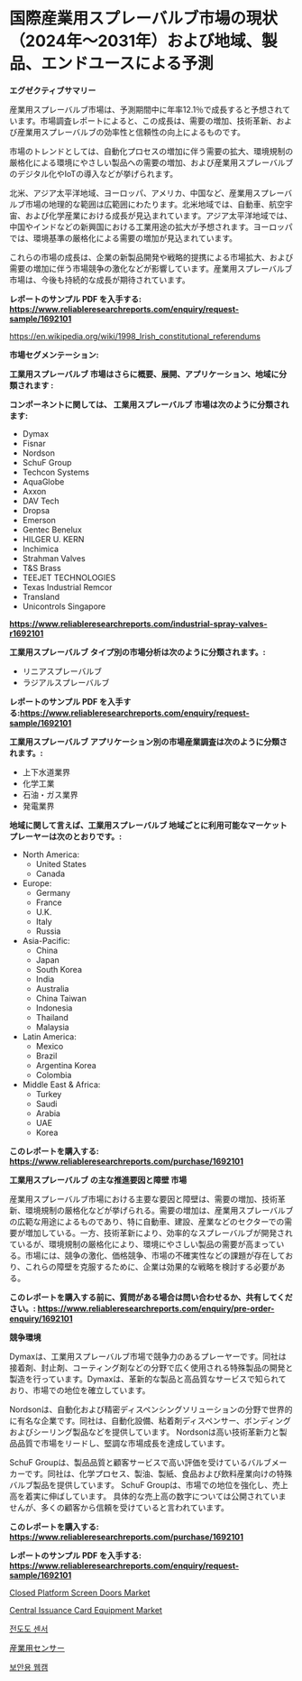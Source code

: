 <p><h1>国際産業用スプレーバルブ市場の現状（2024年〜2031年）および地域、製品、エンドユースによる予測</h1></p><p><strong>エグゼクティブサマリー</strong></p>
<p><p>産業用スプレーバルブ市場は、予測期間中に年率12.1％で成長すると予想されています。市場調査レポートによると、この成長は、需要の増加、技術革新、および産業用スプレーバルブの効率性と信頼性の向上によるものです。</p><p>市場のトレンドとしては、自動化プロセスの増加に伴う需要の拡大、環境規制の厳格化による環境にやさしい製品への需要の増加、および産業用スプレーバルブのデジタル化やIoTの導入などが挙げられます。</p><p>北米、アジア太平洋地域、ヨーロッパ、アメリカ、中国など、産業用スプレーバルブ市場の地理的な範囲は広範囲にわたります。北米地域では、自動車、航空宇宙、および化学産業における成長が見込まれています。アジア太平洋地域では、中国やインドなどの新興国における工業用途の拡大が予想されます。ヨーロッパでは、環境基準の厳格化による需要の増加が見込まれています。</p><p>これらの市場の成長は、企業の新製品開発や戦略的提携による市場拡大、および需要の増加に伴う市場競争の激化などが影響しています。産業用スプレーバルブ市場は、今後も持続的な成長が期待されています。</p></p>
<p><strong>レポートのサンプル PDF を入手する: <a href="https://www.reliableresearchreports.com/enquiry/request-sample/1692101">https://www.reliableresearchreports.com/enquiry/request-sample/1692101</a></strong></p>
<p><a href="https://en.wikipedia.org/wiki/1998_Irish_constitutional_referendums">https://en.wikipedia.org/wiki/1998_Irish_constitutional_referendums</a></p>
<p><strong>市場セグメンテーション:</strong></p>
<p><strong> 工業用スプレーバルブ 市場はさらに概要、展開、アプリケーション、地域に分類されます :</strong></p>
<p><strong>コンポーネントに関しては、 工業用スプレーバルブ 市場は次のように分類されます:</strong></p>
<p><ul><li>Dymax</li><li>Fisnar</li><li>Nordson</li><li>SchuF Group</li><li>Techcon Systems</li><li>AquaGlobe</li><li>Axxon</li><li>DAV Tech</li><li>Dropsa</li><li>Emerson</li><li>Gentec Benelux</li><li>HILGER U. KERN</li><li>Inchimica</li><li>Strahman Valves</li><li>T&S Brass</li><li>TEEJET TECHNOLOGIES</li><li>Texas Industrial Remcor</li><li>Transland</li><li>Unicontrols Singapore</li></ul></p>
<p><strong><a href="https://www.reliableresearchreports.com/industrial-spray-valves-r1692101">https://www.reliableresearchreports.com/industrial-spray-valves-r1692101</a></strong></p>
<p><strong> 工業用スプレーバルブ タイプ別の市場分析は次のように分類されます。:</strong></p>
<p><ul><li>リニアスプレーバルブ</li><li>ラジアルスプレーバルブ</li></ul></p>
<p><strong>レポートのサンプル PDF を入手する:<a href="https://www.reliableresearchreports.com/enquiry/request-sample/1692101">https://www.reliableresearchreports.com/enquiry/request-sample/1692101</a></strong></p>
<p><strong> 工業用スプレーバルブ アプリケーション別の市場産業調査は次のように分類されます。:</strong></p>
<p><ul><li>上下水道業界</li><li>化学工業</li><li>石油・ガス業界</li><li>発電業界</li></ul></p>
<p><strong>地域に関して言えば、工業用スプレーバルブ 地域ごとに利用可能なマーケットプレーヤーは次のとおりです。:</strong></p>
<p><ul>
    <li>
        North America:
        <ul>
            <li>United States</li>
            <li>Canada</li>
        </ul>
    </li>
    <li>
        Europe:
        <ul>
            <li>Germany</li>
            <li>France</li>
            <li>U.K.</li>
            <li>Italy</li>
            <li>Russia</li>
        </ul>
    </li>
    <li>
        Asia-Pacific:
        <ul>
            <li>China</li>
            <li>Japan</li>
            <li>South Korea</li>
            <li>India</li>
            <li>Australia</li>
            <li>China Taiwan</li>
            <li>Indonesia</li>
            <li>Thailand</li>
            <li>Malaysia</li>
        </ul>
    </li>
    <li>
        Latin America:
        <ul>
            <li>Mexico</li>
            <li>Brazil</li>
            <li>Argentina Korea</li>
            <li>Colombia</li>
        </ul>
    </li>
    <li>
        Middle East & Africa:
        <ul>
            <li>Turkey</li>
            <li>Saudi</li>
            <li>Arabia</li>
            <li>UAE</li>
            <li>Korea</li>
        </ul>
    </li>
    </ul></p>
<p><strong>このレポートを購入する: <a href="https://www.reliableresearchreports.com/purchase/1692101">https://www.reliableresearchreports.com/purchase/1692101</a></strong></p>
<p><strong>工業用スプレーバルブ の主な推進要因と障壁 市場</strong></p>
<p><p>産業用スプレーバルブ市場における主要な要因と障壁は、需要の増加、技術革新、環境規制の厳格化などが挙げられる。需要の増加は、産業用スプレーバルブの広範な用途によるものであり、特に自動車、建設、産業などのセクターでの需要が増加している。一方、技術革新により、効率的なスプレーバルブが開発されているが、環境規制の厳格化により、環境にやさしい製品の需要が高まっている。市場には、競争の激化、価格競争、市場の不確実性などの課題が存在しており、これらの障壁を克服するために、企業は効果的な戦略を検討する必要がある。</p></p>
<p><strong>このレポートを購入する前に、質問がある場合は問い合わせるか、共有してください。: <a href="https://www.reliableresearchreports.com/enquiry/pre-order-enquiry/1692101">https://www.reliableresearchreports.com/enquiry/pre-order-enquiry/1692101</a></strong></p>
<p><strong>競争環境</strong></p>
<p><p>Dymaxは、工業用スプレーバルブ市場で競争力のあるプレーヤーです。同社は接着剤、封止剤、コーティング剤などの分野で広く使用される特殊製品の開発と製造を行っています。Dymaxは、革新的な製品と高品質なサービスで知られており、市場での地位を確立しています。</p><p>Nordsonは、自動化および精密ディスペンシングソリューションの分野で世界的に有名な企業です。同社は、自動化設備、粘着剤ディスペンサー、ボンディングおよびシーリング製品などを提供しています。 Nordsonは高い技術革新力と製品品質で市場をリードし、堅調な市場成長を達成しています。</p><p>SchuF Groupは、製品品質と顧客サービスで高い評価を受けているバルブメーカーです。同社は、化学プロセス、製油、製紙、食品および飲料産業向けの特殊バルブ製品を提供しています。 SchuF Groupは、市場での地位を強化し、売上高を着実に伸ばしています。 具体的な売上高の数字については公開されていませんが、多くの顧客から信頼を受けていると言われています。</p></p>
<p><strong>このレポートを購入する: <a href="https://www.reliableresearchreports.com/purchase/1692101">https://www.reliableresearchreports.com/purchase/1692101</a></strong></p>
<p><strong>レポートのサンプル PDF を入手する: <a href="https://www.reliableresearchreports.com/enquiry/request-sample/1692101">https://www.reliableresearchreports.com/enquiry/request-sample/1692101</a></strong><strong></strong></p>
<p><p><a href="https://issuu.com/reportprime-2/docs/closed-platform-screen-doors-market-size-2030.pptx">Closed Platform Screen Doors Market</a></p><p><a href="https://issuu.com/reportprime-2/docs/central-issuance-card-equipment-market-size-2030.p">Central Issuance Card Equipment Market</a></p><p><a href="https://github.com/KellyLyncyh543964/Market-Research-Report-List-3/blob/main/211565865305.md">전도도 센서</a></p><p><a href="https://github.com/roulaayoub-saad/Market-Research-Report-List-3/blob/main/807135251133.md">産業用センサー</a></p><p><a href="https://github.com/rcabello548/Market-Research-Report-List-3/blob/main/989081865306.md">보안용 웹캠</a></p></p>